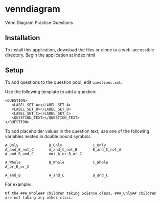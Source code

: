 # venndiagram
Venn Diagram Practice Questions

## Installation
To install this application, download the files or clone to a web-accessible directory. Begin the application at index.html

## Setup
To add questions to the question pool, edit `questions.xml`.

Use the following template to add a question:
```
<QUESTION>
   <LABEL_SET_A></LABEL_SET_A>
   <LABEL_SET_B></LABEL_SET_B>
   <LABEL_SET_C></LABEL_SET_C>
   <QUESTION_TEXT></QUESTION_TEXT>
</QUESTION>
```

To add placeholder values in the question text, use one of the following variables nested in double pound symbols.

```
A_Only              B_Only              C_Only
A_and_B_not_C       A_and_C_not_B       B_and_C_not_A
A_and_B_and_C       not_A_or_B_or_C
                        
A_Whole             B_Whole             C_Whole
A_or_B_or_C

A_and_B             A_and_C             B_and_C
```

For example:
```
Of the ##A_Whole## children taking Science class, ##A_Only## children are not taking any other class.
```